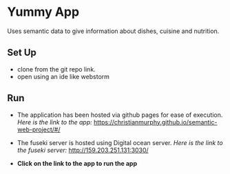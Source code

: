 # Yummy App

Uses semantic data to give information about dishes, cuisine and nutrition.

Set Up
-----------
- clone from the git repo link.
- open using an ide like webstorm

Run
---------
- The application has been hosted via github pages for ease of execution.
    *Here is the link to the app:* https://christianmurphy.github.io/semantic-web-project/#/
- The fuseki server is hosted using Digital ocean server.
    *Here is the link to the fuseki server:* http://159.203.251.131:3030/

- **Click on the link to the app to run the app**
